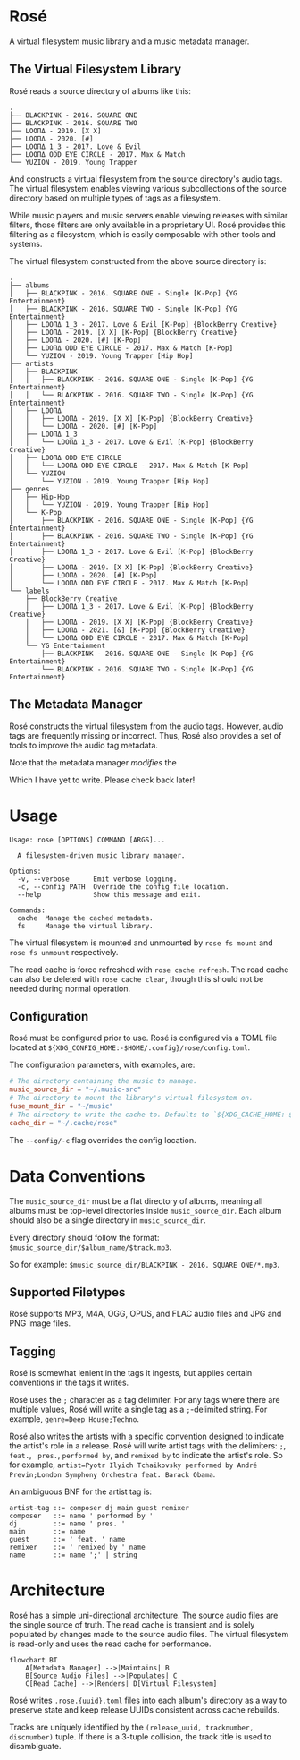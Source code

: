 # Rosé

A virtual filesystem music library and a music metadata manager.

## The Virtual Filesystem Library

Rosé reads a source directory of albums like this:

```tree
.
├── BLACKPINK - 2016. SQUARE ONE
├── BLACKPINK - 2016. SQUARE TWO
├── LOOΠΔ - 2019. [X X]
├── LOOΠΔ - 2020. [#]
├── LOOΠΔ 1_3 - 2017. Love & Evil
├── LOOΠΔ ODD EYE CIRCLE - 2017. Max & Match
└── YUZION - 2019. Young Trapper
```

And constructs a virtual filesystem from the source directory's audio tags. The
virtual filesystem enables viewing various subcollections of the source
directory based on multiple types of tags as a filesystem.

While music players and music servers enable viewing releases with similar
filters, those filters are only available in a proprietary UI. Rosé provides
this filtering as a filesystem, which is easily composable with other tools and
systems.

The virtual filesystem constructed from the above source directory is:

```tree
.
├── albums
│   ├── BLACKPINK - 2016. SQUARE ONE - Single [K-Pop] {YG Entertainment}
│   ├── BLACKPINK - 2016. SQUARE TWO - Single [K-Pop] {YG Entertainment}
│   ├── LOOΠΔ 1_3 - 2017. Love & Evil [K-Pop] {BlockBerry Creative}
│   ├── LOOΠΔ - 2019. [X X] [K-Pop] {BlockBerry Creative}
│   ├── LOOΠΔ - 2020. [#] [K-Pop]
│   ├── LOOΠΔ ODD EYE CIRCLE - 2017. Max & Match [K-Pop]
│   └── YUZION - 2019. Young Trapper [Hip Hop]
├── artists
│   ├── BLACKPINK
│   │   ├── BLACKPINK - 2016. SQUARE ONE - Single [K-Pop] {YG Entertainment}
│   │   └── BLACKPINK - 2016. SQUARE TWO - Single [K-Pop] {YG Entertainment}
│   ├── LOOΠΔ
│   │   ├── LOOΠΔ - 2019. [X X] [K-Pop] {BlockBerry Creative}
│   │   └── LOOΠΔ - 2020. [#] [K-Pop]
│   ├── LOOΠΔ 1_3
│   │   └── LOOΠΔ 1_3 - 2017. Love & Evil [K-Pop] {BlockBerry Creative}
│   ├── LOOΠΔ ODD EYE CIRCLE
│   │   └── LOOΠΔ ODD EYE CIRCLE - 2017. Max & Match [K-Pop]
│   └── YUZION
│       └── YUZION - 2019. Young Trapper [Hip Hop]
├── genres
│   ├── Hip-Hop
│   │   └── YUZION - 2019. Young Trapper [Hip Hop]
│   └── K-Pop
│       ├── BLACKPINK - 2016. SQUARE ONE - Single [K-Pop] {YG Entertainment}
│       ├── BLACKPINK - 2016. SQUARE TWO - Single [K-Pop] {YG Entertainment}
│       ├── LOOΠΔ 1_3 - 2017. Love & Evil [K-Pop] {BlockBerry Creative}
│       ├── LOOΠΔ - 2019. [X X] [K-Pop] {BlockBerry Creative}
│       ├── LOOΠΔ - 2020. [#] [K-Pop]
│       └── LOOΠΔ ODD EYE CIRCLE - 2017. Max & Match [K-Pop]
└── labels
    ├── BlockBerry Creative
    │   ├── LOOΠΔ 1_3 - 2017. Love & Evil [K-Pop] {BlockBerry Creative}
    │   ├── LOOΠΔ - 2019. [X X] [K-Pop] {BlockBerry Creative}
    │   ├── LOOΠΔ - 2021. [&] [K-Pop] {BlockBerry Creative}
    │   └── LOOΠΔ ODD EYE CIRCLE - 2017. Max & Match [K-Pop]
    └── YG Entertainment
        ├── BLACKPINK - 2016. SQUARE ONE - Single [K-Pop] {YG Entertainment}
        └── BLACKPINK - 2016. SQUARE TWO - Single [K-Pop] {YG Entertainment}
```

## The Metadata Manager

Rosé constructs the virtual filesystem from the audio tags. However, audio tags
are frequently missing or incorrect. Thus, Rosé also provides a set of tools to
improve the audio tag metadata.

Note that the metadata manager _modifies_ the 

Which I have yet to write. Please check back later!

# Usage

```
Usage: rose [OPTIONS] COMMAND [ARGS]...

  A filesystem-driven music library manager.

Options:
  -v, --verbose      Emit verbose logging.
  -c, --config PATH  Override the config file location.
  --help             Show this message and exit.

Commands:
  cache  Manage the cached metadata.
  fs     Manage the virtual library.
```

The virtual filesystem is mounted and unmounted by `rose fs mount` and
`rose fs unmount` respectively.

The read cache is force refreshed with `rose cache refresh`. The read cache can
also be deleted with `rose cache clear`, though this should not be needed
during normal operation.

## Configuration

Rosé must be configured prior to use. Rosé is configured via a TOML file
located at `${XDG_CONFIG_HOME:-$HOME/.config}/rose/config.toml`.

The configuration parameters, with examples, are:

```toml
# The directory containing the music to manage.
music_source_dir = "~/.music-src"
# The directory to mount the library's virtual filesystem on.
fuse_mount_dir = "~/music"
# The directory to write the cache to. Defaults to `${XDG_CACHE_HOME:-$HOME/.cache}/rose`.
cache_dir = "~/.cache/rose"
```

The `--config/-c` flag overrides the config location.

# Data Conventions

The `music_source_dir` must be a flat directory of albums, meaning all albums
must be top-level directories inside `music_source_dir`. Each album should also
be a single directory in `music_source_dir`.

Every directory should follow the format: `$music_source_dir/$album_name/$track.mp3`.

So for example: `$music_source_dir/BLACKPINK - 2016. SQUARE ONE/*.mp3`.

## Supported Filetypes

Rosé supports MP3, M4A, OGG, OPUS, and FLAC audio files and JPG and PNG image
files.

## Tagging

Rosé is somewhat lenient in the tags it ingests, but applies certain
conventions in the tags it writes.

Rosé uses the `;` character as a tag delimiter. For any tags where there are
multiple values, Rosé will write a single tag as a `;`-delimited string. For
example, `genre=Deep House;Techno`.

Rosé also writes the artists with a specific convention designed to indicate
the artist's role in a release. Rosé will write artist tags with the
delimiters: `;`, ` feat. `, ` pres.`, ` performed by `, and `remixed by` to
indicate the artist's role. So for example,
`artist=Pyotr Ilyich Tchaikovsky performed by André Previn;London Symphony Orchestra feat. Barack Obama`.

An ambiguous BNF for the artist tag is:

```
artist-tag ::= composer dj main guest remixer
composer   ::= name ' performed by '
dj         ::= name ' pres. '
main       ::= name
guest      ::= ' feat. ' name
remixer    ::= ' remixed by ' name
name       ::= name ';' | string
```

# Architecture

Rosé has a simple uni-directional architecture. The source audio files are the
single source of truth. The read cache is transient and is solely populated by
changes made to the source audio files. The virtual filesystem is read-only and
uses the read cache for performance.

```mermaid
flowchart BT
    A[Metadata Manager] -->|Maintains| B
    B[Source Audio Files] -->|Populates| C
    C[Read Cache] -->|Renders| D[Virtual Filesystem]
```

Rosé writes `.rose.{uuid}.toml` files into each album's directory as a way to
preserve state and keep release UUIDs consistent across cache rebuilds.

Tracks are uniquely identified by the `(release_uuid, tracknumber, discnumber)`
tuple. If there is a 3-tuple collision, the track title is used to disambiguate.

